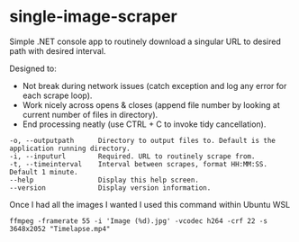 # single-image-scraper
Simple .NET console app to routinely download a singular URL to desired path with desired interval.

Designed to: 
* Not break during network issues (catch exception and log any error for each scrape loop).
* Work nicely across opens & closes (append file number by looking at current number of files in directory).
* End processing neatly (use CTRL + C to invoke tidy cancellation).

```
-o, --outputpath      Directory to output files to. Default is the application running directory.
-i, --inputurl        Required. URL to routinely scrape from.
-t, --timeinterval    Interval between scrapes, format HH:MM:SS. Default 1 minute.
--help                Display this help screen.
--version             Display version information.
```

Once I had all the images I wanted I used this command within Ubuntu WSL
```
ffmpeg -framerate 55 -i 'Image (%d).jpg' -vcodec h264 -crf 22 -s 3648x2052 "Timelapse.mp4"
```